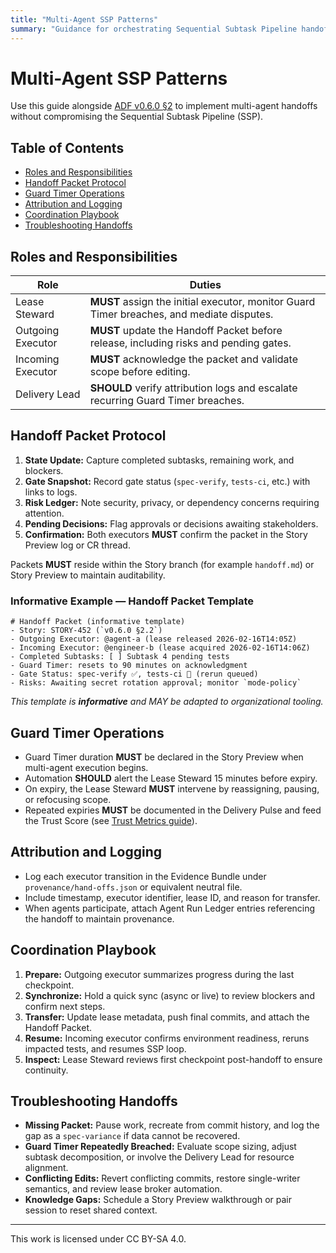 ```yaml
---
title: "Multi-Agent SSP Patterns"
summary: "Guidance for orchestrating Sequential Subtask Pipeline handoffs, Lease Steward duties, and Guard Timer enforcement in ADF v0.6.0."
---
```


# Multi-Agent SSP Patterns

Use this guide alongside [ADF v0.6.0 §2](../specs/adf-spec-v0.6.0.md#2-sequential-subtask-pipeline-ssp-multi-agent-handoffs) to implement multi-agent handoffs without compromising the Sequential Subtask Pipeline (SSP).

## Table of Contents
- [Roles and Responsibilities](#roles-and-responsibilities)
- [Handoff Packet Protocol](#handoff-packet-protocol)
- [Guard Timer Operations](#guard-timer-operations)
- [Attribution and Logging](#attribution-and-logging)
- [Coordination Playbook](#coordination-playbook)
- [Troubleshooting Handoffs](#troubleshooting-handoffs)

## Roles and Responsibilities

| Role | Duties |
| --- | --- |
| Lease Steward | **MUST** assign the initial executor, monitor Guard Timer breaches, and mediate disputes. |
| Outgoing Executor | **MUST** update the Handoff Packet before release, including risks and pending gates. |
| Incoming Executor | **MUST** acknowledge the packet and validate scope before editing. |
| Delivery Lead | **SHOULD** verify attribution logs and escalate recurring Guard Timer breaches. |

## Handoff Packet Protocol

1. **State Update:** Capture completed subtasks, remaining work, and blockers.
2. **Gate Snapshot:** Record gate status (`spec-verify`, `tests-ci`, etc.) with links to logs.
3. **Risk Ledger:** Note security, privacy, or dependency concerns requiring attention.
4. **Pending Decisions:** Flag approvals or decisions awaiting stakeholders.
5. **Confirmation:** Both executors **MUST** confirm the packet in the Story Preview log or CR thread.

Packets **MUST** reside within the Story branch (for example `handoff.md`) or Story Preview to maintain auditability.

### Informative Example — Handoff Packet Template

```
# Handoff Packet (informative template)
- Story: STORY-452 (`v0.6.0 §2.2`)
- Outgoing Executor: @agent-a (lease released 2026-02-16T14:05Z)
- Incoming Executor: @engineer-b (lease acquired 2026-02-16T14:06Z)
- Completed Subtasks: [ ] Subtask 4 pending tests
- Guard Timer: resets to 90 minutes on acknowledgment
- Gate Status: spec-verify ✅, tests-ci 🔄 (rerun queued)
- Risks: Awaiting secret rotation approval; monitor `mode-policy`
```

_This template is **informative** and MAY be adapted to organizational tooling._

## Guard Timer Operations

- Guard Timer duration **MUST** be declared in the Story Preview when multi-agent execution begins.
- Automation **SHOULD** alert the Lease Steward 15 minutes before expiry.
- On expiry, the Lease Steward **MUST** intervene by reassigning, pausing, or refocusing scope.
- Repeated expiries **MUST** be documented in the Delivery Pulse and feed the Trust Score (see [Trust Metrics guide](trust-metrics.md)).

## Attribution and Logging

- Log each executor transition in the Evidence Bundle under `provenance/hand-offs.json` or equivalent neutral file.
- Include timestamp, executor identifier, lease ID, and reason for transfer.
- When agents participate, attach Agent Run Ledger entries referencing the handoff to maintain provenance.

## Coordination Playbook

1. **Prepare:** Outgoing executor summarizes progress during the last checkpoint.
2. **Synchronize:** Hold a quick sync (async or live) to review blockers and confirm next steps.
3. **Transfer:** Update lease metadata, push final commits, and attach the Handoff Packet.
4. **Resume:** Incoming executor confirms environment readiness, reruns impacted tests, and resumes SSP loop.
5. **Inspect:** Lease Steward reviews first checkpoint post-handoff to ensure continuity.

## Troubleshooting Handoffs

- **Missing Packet:** Pause work, recreate from commit history, and log the gap as a `spec-variance` if data cannot be recovered.
- **Guard Timer Repeatedly Breached:** Evaluate scope sizing, adjust subtask decomposition, or involve the Delivery Lead for resource alignment.
- **Conflicting Edits:** Revert conflicting commits, restore single-writer semantics, and review lease broker automation.
- **Knowledge Gaps:** Schedule a Story Preview walkthrough or pair session to reset shared context.

---

This work is licensed under CC BY-SA 4.0.
